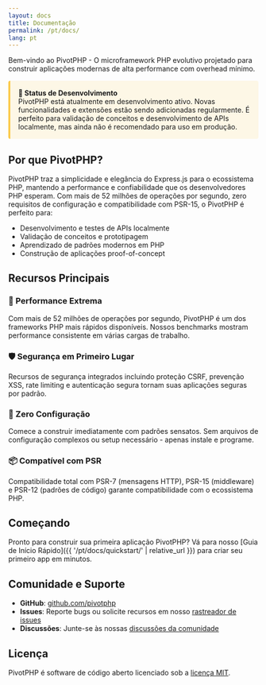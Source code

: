 ```yaml
---
layout: docs
title: Documentação
permalink: /pt/docs/
lang: pt
---
```


<p class="lead">Bem-vindo ao PivotPHP - O microframework PHP evolutivo projetado para construir aplicações modernas de alta performance com overhead mínimo.</p>

<div style="background: rgba(251, 191, 36, 0.1); border-left: 4px solid rgba(251, 191, 36, 0.8); padding: 1rem; margin: 1rem 0; border-radius: 4px;">
  <strong>🚧 Status de Desenvolvimento</strong><br>
  PivotPHP está atualmente em desenvolvimento ativo. Novas funcionalidades e extensões estão sendo adicionadas regularmente. É perfeito para validação de conceitos e desenvolvimento de APIs localmente, mas ainda não é recomendado para uso em produção.
</div>

## Por que PivotPHP?

PivotPHP traz a simplicidade e elegância do Express.js para o ecossistema PHP, mantendo a performance e confiabilidade que os desenvolvedores PHP esperam. Com mais de 52 milhões de operações por segundo, zero requisitos de configuração e compatibilidade com PSR-15, o PivotPHP é perfeito para:

- Desenvolvimento e testes de APIs localmente
- Validação de conceitos e prototipagem
- Aprendizado de padrões modernos em PHP
- Construção de aplicações proof-of-concept

## Recursos Principais

### 🚀 Performance Extrema
Com mais de 52 milhões de operações por segundo, PivotPHP é um dos frameworks PHP mais rápidos disponíveis. Nossos benchmarks mostram performance consistente em várias cargas de trabalho.

### 🛡️ Segurança em Primeiro Lugar
Recursos de segurança integrados incluindo proteção CSRF, prevenção XSS, rate limiting e autenticação segura tornam suas aplicações seguras por padrão.

### 🔧 Zero Configuração
Comece a construir imediatamente com padrões sensatos. Sem arquivos de configuração complexos ou setup necessário - apenas instale e programe.

### 📦 Compatível com PSR
Compatibilidade total com PSR-7 (mensagens HTTP), PSR-15 (middleware) e PSR-12 (padrões de código) garante compatibilidade com o ecossistema PHP.

## Começando

Pronto para construir sua primeira aplicação PivotPHP? Vá para nosso [Guia de Início Rápido]({{ '/pt/docs/quickstart/' | relative_url }}) para criar seu primeiro app em minutos.

## Comunidade e Suporte

- **GitHub**: [github.com/pivotphp](https://github.com/pivotphp)
- **Issues**: Reporte bugs ou solicite recursos em nosso [rastreador de issues](https://github.com/pivotphp/framework/issues)
- **Discussões**: Junte-se às nossas [discussões da comunidade](https://github.com/pivotphp/framework/discussions)

## Licença

PivotPHP é software de código aberto licenciado sob a [licença MIT](https://opensource.org/licenses/MIT).
